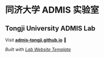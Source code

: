 
# 同济大学 ADMIS 实验室
## Tongji University ADMIS Lab

Visit **[admis-tongji.github.io](https://admis-tongji.github.io)** 🚀

_Built with [Lab Website Template](https://greene-lab.gitbook.io/lab-website-template-docs)_